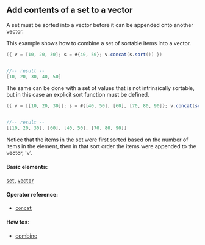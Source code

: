 <!---
  This markdown file was generated. Do not edit.
  -->

## Add contents of a set to a vector

A set must be sorted into a vector before it can be appended onto another vector.

This example shows how to combine a set of sortable items into a vector.

```java
({ v = [10, 20, 30]; s = #{40, 50}; v.concat(s.sort()) })


//-- result --
[10, 20, 30, 40, 50]
```

The same can be done with a set of values that is not intrinsically sortable, but in this case an explicit sort function must be defined.

```java
({ v = [[10, 20, 30]]; s = #{[40, 50], [60], [70, 80, 90]}; v.concat(sortBy(e in s)e.count()) })


//-- result --
[[10, 20, 30], [60], [40, 50], [70, 80, 90]]
```

Notice that the items in the set were first sorted based on the number of items in the element, then in that sort order the items were appended to the vector, 'v'.

#### Basic elements:

[`set`](../jadeite-basic-syntax-reference.md#set), [`vector`](../jadeite-basic-syntax-reference.md#vector)

#### Operator reference:

* [`concat`](../jadeite-full-reference.md#concat)


#### How tos:

* [combine](combine.md)


